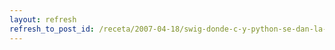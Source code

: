 ```yaml
---
layout: refresh
refresh_to_post_id: /receta/2007-04-18/swig-donde-c-y-python-se-dan-la-mano
---
```

